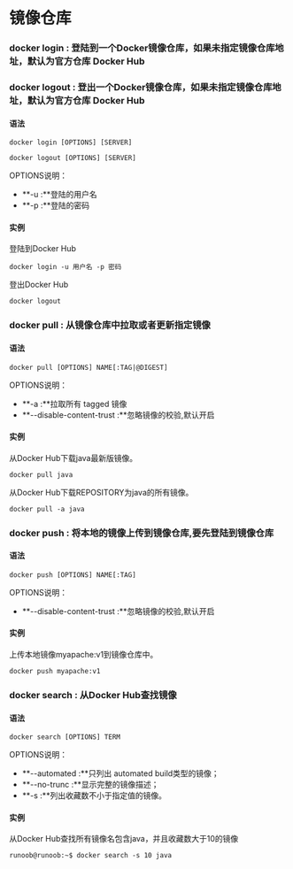 # 镜像仓库

### **docker login :** 登陆到一个Docker镜像仓库，如果未指定镜像仓库地址，默认为官方仓库 Docker Hub

### **docker logout :** 登出一个Docker镜像仓库，如果未指定镜像仓库地址，默认为官方仓库 Docker Hub

#### 语法

```text
docker login [OPTIONS] [SERVER]
```

```text
docker logout [OPTIONS] [SERVER]
```

OPTIONS说明：

* **-u :**登陆的用户名
* **-p :**登陆的密码

#### 实例

登陆到Docker Hub

```text
docker login -u 用户名 -p 密码
```

登出Docker Hub

```text
docker logout
```

### **docker pull :** 从镜像仓库中拉取或者更新指定镜像

#### 语法

```text
docker pull [OPTIONS] NAME[:TAG|@DIGEST]
```

OPTIONS说明：

* **-a :**拉取所有 tagged 镜像
* **--disable-content-trust :**忽略镜像的校验,默认开启

#### 实例

从Docker Hub下载java最新版镜像。

```text
docker pull java
```

从Docker Hub下载REPOSITORY为java的所有镜像。

```text
docker pull -a java
```

### **docker push :** 将本地的镜像上传到镜像仓库,要先登陆到镜像仓库

#### 语法

```text
docker push [OPTIONS] NAME[:TAG]
```

OPTIONS说明：

* **--disable-content-trust :**忽略镜像的校验,默认开启

#### 实例

上传本地镜像myapache:v1到镜像仓库中。

```text
docker push myapache:v1
```

### **docker search :** 从Docker Hub查找镜像

#### 语法

```text
docker search [OPTIONS] TERM
```

OPTIONS说明：

* **--automated :**只列出 automated build类型的镜像；
* **--no-trunc :**显示完整的镜像描述；
* **-s :**列出收藏数不小于指定值的镜像。

#### 实例

从Docker Hub查找所有镜像名包含java，并且收藏数大于10的镜像

```text
runoob@runoob:~$ docker search -s 10 java
```

